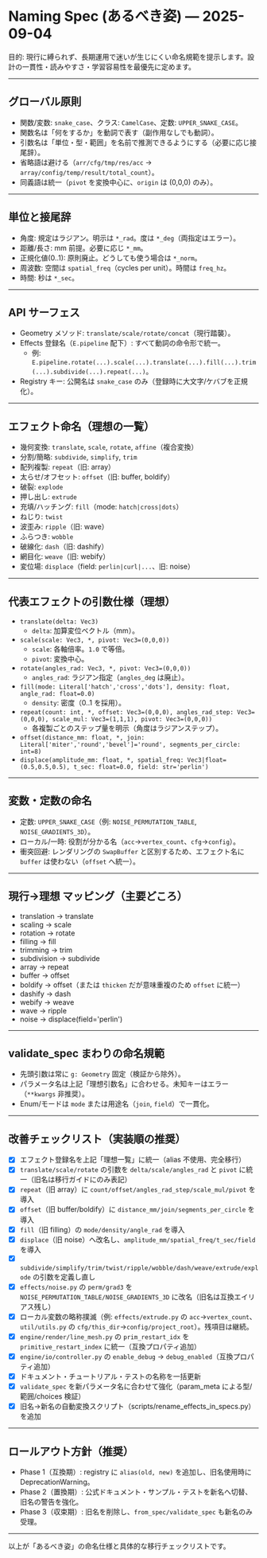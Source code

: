 # Naming Spec (あるべき姿) — 2025-09-04

目的: 現行に縛られず、長期運用で迷いが生じにくい命名規範を提示します。設計の一貫性・読みやすさ・学習容易性を最優先に定めます。

---

## グローバル原則
- 関数/変数: `snake_case`、クラス: `CamelCase`、定数: `UPPER_SNAKE_CASE`。
- 関数名は「何をするか」を動詞で表す（副作用なしでも動詞）。
- 引数名は「単位・型・範囲」を名前で推測できるようにする（必要に応じ接尾辞）。
- 省略語は避ける（`arr/cfg/tmp/res/acc` → `array/config/temp/result/total_count`）。
- 同義語は統一（`pivot` を変換中心に、`origin` は (0,0,0) のみ）。

---

## 単位と接尾辞
- 角度: 規定はラジアン。明示は `*_rad`。度は `*_deg`（両指定はエラー）。
- 距離/長さ: mm 前提。必要に応じ `*_mm`。
- 正規化値(0..1): 原則廃止。どうしても使う場合は `*_norm`。
- 周波数: 空間は `spatial_freq`（cycles per unit）。時間は `freq_hz`。
- 時間: 秒は `*_sec`。

---

## API サーフェス
- Geometry メソッド: `translate/scale/rotate/concat`（現行踏襲）。
- Effects 登録名（`E.pipeline` 配下）: すべて動詞の命令形で統一。
  - 例: `E.pipeline.rotate(...).scale(...).translate(...).fill(...).trim(...).subdivide(...).repeat(...)`。
- Registry キー: 公開名は `snake_case` のみ（登録時に大文字/ケバブを正規化）。

---

## エフェクト命名（理想の一覧）
- 幾何変換: `translate`, `scale`, `rotate`, `affine`（複合変換）
- 分割/簡略: `subdivide`, `simplify`, `trim`
- 配列複製: `repeat`（旧: array）
- 太らせ/オフセット: `offset`（旧: buffer, boldify）
- 破裂: `explode`
- 押し出し: `extrude`
- 充填/ハッチング: `fill`（mode: `hatch|cross|dots`）
- ねじり: `twist`
- 波歪み: `ripple`（旧: wave）
- ふらつき: `wobble`
- 破線化: `dash`（旧: dashify）
- 網目化: `weave`（旧: webify）
- 変位場: `displace`（field: `perlin|curl|...`、旧: noise）

---

## 代表エフェクトの引数仕様（理想）
- `translate(delta: Vec3)`
  - `delta`: 加算変位ベクトル（mm）。
- `scale(scale: Vec3, *, pivot: Vec3=(0,0,0))`
  - `scale`: 各軸倍率。`1.0` で等倍。
  - `pivot`: 変換中心。
- `rotate(angles_rad: Vec3, *, pivot: Vec3=(0,0,0))`
  - `angles_rad`: ラジアン指定（`angles_deg` は廃止）。
- `fill(mode: Literal['hatch','cross','dots'], density: float, angle_rad: float=0.0)`
  - `density`: 密度（0..1 を採用）。
- `repeat(count: int, *, offset: Vec3=(0,0,0), angles_rad_step: Vec3=(0,0,0), scale_mul: Vec3=(1,1,1), pivot: Vec3=(0,0,0))`
  - 各複製ごとのステップ量を明示（角度はラジアンステップ）。
- `offset(distance_mm: float, *, join: Literal['miter','round','bevel']='round', segments_per_circle: int=8)`
- `displace(amplitude_mm: float, *, spatial_freq: Vec3|float=(0.5,0.5,0.5), t_sec: float=0.0, field: str='perlin')`

---

## 変数・定数の命名
- 定数: `UPPER_SNAKE_CASE`（例: `NOISE_PERMUTATION_TABLE`, `NOISE_GRADIENTS_3D`）。
- ローカル/一時: 役割が分かる名（`acc`→`vertex_count`、`cfg`→`config`）。
- 衝突回避: レンダリングの `SwapBuffer` と区別するため、エフェクト名に `buffer` は使わない（`offset` へ統一）。

---

## 現行→理想 マッピング（主要どころ）
- translation → translate
- scaling → scale
- rotation → rotate
- filling → fill
- trimming → trim
- subdivision → subdivide
- array → repeat
- buffer → offset
- boldify → offset（または `thicken` だが意味重複のため `offset` に統一）
- dashify → dash
- webify → weave
- wave → ripple
- noise → displace(field='perlin')

---

## validate_spec まわりの命名規範
- 先頭引数は常に `g: Geometry` 固定（検証から除外）。
- パラメータ名は上記「理想引数名」に合わせる。未知キーはエラー（`**kwargs` 非推奨）。
- Enum/モードは `mode` または用途名（`join`, `field`）で一貫化。

---

## 改善チェックリスト（実装順の推奨）
- [x] エフェクト登録名を上記「理想一覧」に統一（alias 不使用、完全移行）
- [x] `translate/scale/rotate` の引数を `delta/scale/angles_rad` と `pivot` に統一（旧名は移行ガイドにのみ表記）
- [x] `repeat`（旧 array）に `count/offset/angles_rad_step/scale_mul/pivot` を導入
- [x] `offset`（旧 buffer/boldify）に `distance_mm/join/segments_per_circle` を導入
- [x] `fill`（旧 filling）の `mode/density/angle_rad` を導入
- [x] `displace`（旧 noise）へ改名し、`amplitude_mm/spatial_freq/t_sec/field` を導入
- [x] `subdivide/simplify/trim/twist/ripple/wobble/dash/weave/extrude/explode` の引数を定義し直し
- [x] `effects/noise.py` の `perm/grad3` を `NOISE_PERMUTATION_TABLE/NOISE_GRADIENTS_3D` に改名（旧名は互換エイリアス残し）
- [x] ローカル変数の略称撲滅（例: `effects/extrude.py` の `acc`→`vertex_count`、`util/utils.py` の `cfg/this_dir`→`config/project_root`）。残項目は継続。
- [x] `engine/render/line_mesh.py` の `prim_restart_idx` を `primitive_restart_index` に統一（互換プロパティ追加）
- [x] `engine/io/controller.py` の `enable_debug` → `debug_enabled`（互換プロパティ追加）
- [x] ドキュメント・チュートリアル・テストの名称を一括更新
- [x] `validate_spec` を新パラメータ名に合わせて強化（param_meta による型/範囲/choices 検証）
- [x] 旧名→新名の自動変換スクリプト（scripts/rename_effects_in_specs.py）を追加

---

## ロールアウト方針（推奨）
- Phase 1（互換期）: registry に `alias(old, new)` を追加し、旧名使用時に DeprecationWarning。
- Phase 2（置換期）: 公式ドキュメント・サンプル・テストを新名へ切替、旧名の警告を強化。
- Phase 3（収束期）: 旧名を削除し、`from_spec/validate_spec` も新名のみ受理。

---

以上が「あるべき姿」の命名仕様と具体的な移行チェックリストです。
